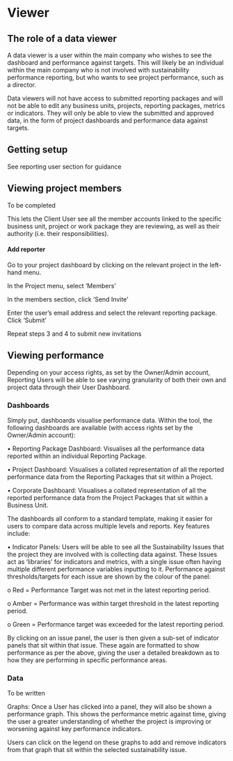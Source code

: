 # Viewer

## The role of a data viewer

A data viewer is a user within the main company who wishes to see the dashboard and performance against targets. This will likely be an individual within the main company who is not involved with sustainability performance reporting, but who wants to see project performance, such as a director.

Data viewers will not have access to submitted reporting packages and will not be able to edit any business units, projects, reporting packages, metrics or indicators. They will only be able to view the submitted and approved data, in the form of project dashboards and performance data against targets.

## Getting setup

See reporting user section for guidance

## Viewing project members

To be completed

This lets the Client User see all the member accounts linked to the specific business unit, project or work package they are reviewing, as well as their authority (i.e. their responsibilities).

#### Add reporter

Go to your project dashboard by clicking on the relevant project in the left-hand menu.

In the Project menu, select ‘Members’

In the members section, click ‘Send Invite’

Enter the user’s email address and select the relevant reporting package. Click ‘Submit’

Repeat steps 3 and 4 to submit new invitations

## Viewing performance

Depending on your access rights, as set by the Owner/Admin account, Reporting Users will be able to see varying granularity of both their own and project data through their User Dashboard.

### Dashboards

Simply put, dashboards visualise performance data. Within the tool, the following dashboards are available (with access rights set by the Owner/Admin account):

•	Reporting Package Dashboard: Visualises all the performance data reported within an individual Reporting Package.

•	Project Dashboard: Visualises a collated representation of all the reported performance data from the Reporting Packages that sit within a Project.

•	Corporate Dashboard: Visualises a collated representation of all the reported performance data from the Project Packages that sit within a Business Unit.

The dashboards all conform to a standard template, making it easier for users to compare data across multiple levels and reports. Key features include:

•	Indicator Panels: Users will be able to see all the Sustainability Issues that the project they are involved with is collecting data against. These Issues act as ‘libraries’ for indicators and metrics, with a single issue often having multiple different performance variables inputting to it. Performance against thresholds/targets for each issue are shown by the colour of the panel:

o	Red = Performance Target was not met in the latest reporting period.

o	Amber = Performance was within target threshold in the latest reporting period.

o	Green = Performance target was exceeded for the latest reporting period.

By clicking on an issue panel, the user is then given a sub-set of indicator panels that sit within that issue. These again are formatted to show performance as per the above, giving the user a detailed breakdown as to how they are performing in specific performance areas.

###  Data

To be written

Graphs: Once a User has clicked into a panel, they will also be shown a performance graph. This shows the performance metric against time, giving the user a greater understanding of whether the project is improving or worsening against key performance indicators.

Users can click on the legend on these graphs to add and remove indicators from that graph that sit within the selected sustainability issue.
